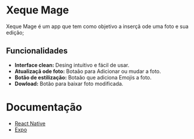 # Xeque Mage

Xeque Mage é um app que tem como objetivo a inserçã ode uma foto e sua edição;

## Funcionalidades

- **Interface clean:** Desing intuitivo e fácil de usar.
- **Atualizaçã ode foto:** Botaão para Adicionar ou mudar a foto.
- **Botão de estilização:** Botaão que adiciona Emojis a foto.
- **Dowload:** Botão para baixar foto modificada.

# Documentação

- [React Native](https://reactnative.dev/docs/getting-started)
- [Expo](https://docs.expo.dev/router/introduction/)


